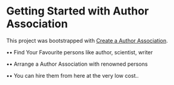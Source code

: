 # Getting Started with Author Association

This project was bootstrapped with [Create a Author Association](https://amazing-hoover-5bb306.netlify.app/).


•• Find Your Favourite persons like author, scientist, writer

•• Arrange a Author Association with renowned persons 

•• You can hire them from here at the very low cost..
